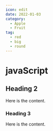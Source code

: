 ```yaml
---
icon: edit
date: 2022-01-03
category:
  - Apple
  - Fruit
tag:
  - red
  - big
  - round
---
```


# javaScript

## Heading 2

Here is the content.

### Heading 3

Here is the content.
